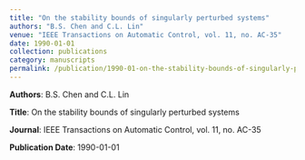 ```yaml
---
title: "On the stability bounds of singularly perturbed systems"
authors: "B.S. Chen and C.L. Lin"
venue: "IEEE Transactions on Automatic Control, vol. 11, no. AC-35"
date: 1990-01-01
collection: publications
category: manuscripts
permalink: /publication/1990-01-on-the-stability-bounds-of-singularly-perturbed-systems
---
```


**Authors**: B.S. Chen and C.L. Lin

**Title**: On the stability bounds of singularly perturbed systems

**Journal**: IEEE Transactions on Automatic Control, vol. 11, no. AC-35

**Publication Date**: 1990-01-01
